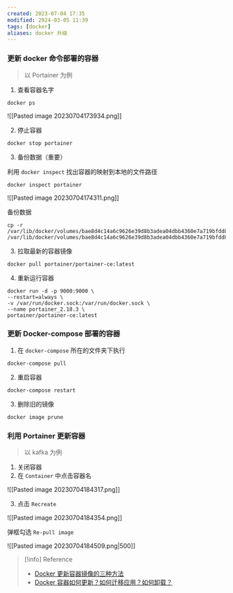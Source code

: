 ```yaml
---
created: 2023-07-04 17:35 
modified: 2024-03-05 11:39
tags: [docker]
aliases: docker 升级
---
```


### 更新 docker 命令部署的容器

> 以 Portainer 为例

1. 查看容器名字

```shell
docker ps
```

![[Pasted image 20230704173934.png]]

2. 停止容器

```shell
docker stop portainer
```

3. 备份数据（重要）

利用 `docker inspect` 找出容器的映射到本地的文件路径

```shell
docker inspect portainer
```

![[Pasted image 20230704174311.png]]

备份数据

```shell
cp -r /var/lib/docker/volumes/bae8d4c14a6c9626e39d8b3adea04dbb4360e7a719bfdd8281122f89cf49b021/_data /var/lib/docker/volumes/bae8d4c14a6c9626e39d8b3adea04dbb4360e7a719bfdd8281122f89cf49b021/_data.backup
```

3. 拉取最新的容器镜像

```shell
docker pull portainer/portainer-ce:latest
```

4. 重新运行容器

```shell
docker run -d -p 9000:9000 \
--restart=always \
-v /var/run/docker.sock:/var/run/docker.sock \
--name portainer_2.18.3 \
portainer/portainer-ce:latest
```

### 更新 Docker-compose 部署的容器

1. 在 `docker-compose` 所在的文件夹下执行

```shell
docker-compose pull
```

2. 重启容器

```shell
docker-compose restart
```

3. 删除旧的镜像

```shell
docker image prune
```

### 利用 Portainer 更新容器

> 以 kafka 为例

1. 关闭容器
2. 在 `Container` 中点击容器名

![[Pasted image 20230704184317.png]]

3. 点击 `Recreate`

![[Pasted image 20230704184354.png]]

弹框勾选 `Re-pull image`

![[Pasted image 20230704184509.png|500]]

> [!info] Reference
> 
> - [Docker 更新容器镜像的三种方法](https://iwanlab.com/docker-container-update/)
> - [Docker 容器如何更新？如何迁移应用？如何卸载？](https://blog.laoda.de/archives/docker-issues)
